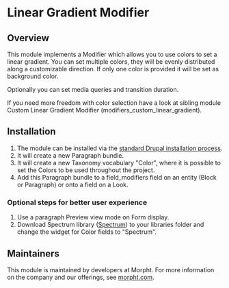 # Linear Gradient Modifier

## Overview
This module implements a Modifier which allows you to use colors to set a
linear gradient. You can set multiple colors, they will be evenly distributed
along a customizable direction. If only one color is provided it will be set
as background color.

Optionally you can set media queries and transition duration.

If you need more freedom with color selection have a look at sibling module
Custom Linear Gradient Modifier (modifiers_custom_linear_gradient).

## Installation
1. The module can be installed via the
[standard Drupal installation process](http://drupal.org/node/1897420).
2. It will create a new Paragraph bundle.
3. It will create a new Taxonomy vocabulary "Color", where it is possible to
set the Colors to be used throughout the project.
4. Add this Paragraph bundle to a field_modifiers field on an entity (Block or
Paragraph) or onto a field on a Look.

### Optional steps for better user experience
1. Use a paragraph Preview view mode on Form display.
2. Download Spectrum library ([Spectrum](http://bgrins.github.io/spectrum)) to
your libraries folder and change the widget for Color fields to "Spectrum".

## Maintainers
This module is maintained by developers at Morpht. For more information on
the company and our offerings, see [morpht.com](http://morpht.com).
